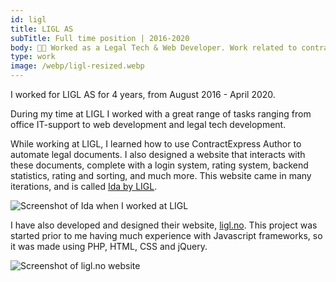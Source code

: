 ```yaml
---
id: ligl
title: LIGL AS
subTitle: Full time position | 2016-2020
body: 👨‍💻 Worked as a Legal Tech & Web Developer. Work related to contract automation. Start-up company.
type: work
image: /webp/ligl-resized.webp
---
```


I worked for LIGL AS for 4 years, from August
2016 - April 2020.

During my time at LIGL I worked with a great
range of tasks ranging from office IT-support
to web development and legal tech development.

While working at LIGL, I learned how to use
ContractExpress Author to automate legal
documents. I also designed a website that
interacts with these documents, complete with a
login system, rating system, backend
statistics, rating and sorting, and much more.
This website came in many iterations, and is called [Ida by LIGL](https://ida.ligl.no).

![Screenshot of Ida when I worked at LIGL](https://ligl.no/dev8/_admin/uploads/63133-Screenshot%202019-12-16%20at%2000.02.44.png)

I have also developed and designed their
website, [ligl.no](https://ligl.no). This project was started prior to me having
much experience with Javascript frameworks, so
it was made using PHP, HTML, CSS and jQuery.

![Screenshot of ligl.no website](/webp/ligl-resized.webp)
